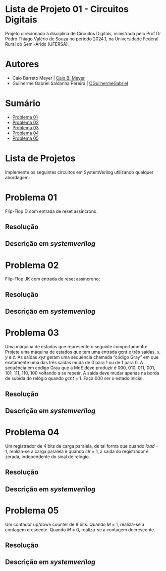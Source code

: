 # Lista de Projeto 01 - Circuitos Digitais
Projeto direcionado à disciplina de Circuitos Digitais, ministrada pelo Prof Dr Pedro Thiago Valério de Souza no período 2024.1, na Universidade Federal Rural do Semi-Árido (UFERSA).

# Autores 
- Caio Barreto Meyer | [Caio B. Meyer](https://github.com/TaiCaio) 
- Guilherme Gabriel Saldanha Pereira | [OGuilhermeGabriel](https://github.com/OGuilhermeGabriel)

# Sumário 
- [Problema 01](#problema-01)
- [Problema 02](#problema-02)
- [Problema 03](#problema-03)
- [Problema 04](#problema-04)
- [Problema 05](#problema-05)

# Lista de Projetos

Implemente os seguintes circuitos em SystemVerilog utilizando qualquer abordagem:

# Problema 01
Flip-Flop D com entrada de reset assíncrono.

## Resolução 

## Descrição em *systemverilog*

# Problema 02
Flip-Flop JK com entrada de reset assíncrono;

## Resolução 

## Descrição em *systemverilog*

# Problema 03
Uma máquina de estados que represente o seguinte comportamento: Projete uma máquina de estados que tem uma entrada gcnt e três saídas, *x*, *y* e *z*. As saídas *xyz* geram uma sequência chamada “código Gray” em que exatamente uma das três saídas muda de 0 para 1 ou de 1 para 0. A sequência em código Grau que a MdE deve produzir é 000, 010, 011, 001, 101, 111, 110, 100 voltando a se repetir. A saída deve mudar apenas na borda de subida do relógio quando *gcnt* = 1. Faça 000 ser o estado inicial.

## Resolução 

## Descrição em *systemverilog*

# Problema 04
Um registrador de 4 bits de carga paralela, de tal forma que quando *load* = 1, realiza-se a carga paralela e quando *clr* = 1, a saída do registrador é zerada, independente do sinal de relógio.

## Resolução 

## Descrição em *systemverilog*

# Problema 05
Um contador up/down counter de 8 bits. Quando *M* = 1, realiza-se a contagem crescente. Quando *M* = 0, realiza-se a contagem decrescente.

## Resolução 

## Descrição em *systemverilog*